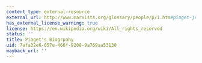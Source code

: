 ```yaml
---
content_type: external-resource
external_url: http://www.marxists.org/glossary/people/p/i.htm#piaget-jean
has_external_license_warning: true
license: https://en.wikipedia.org/wiki/All_rights_reserved
status: ''
title: Piaget's Biogrpahy
uid: 7afa32e6-057e-466f-9208-9a769aa53130
wayback_url: ''
---
```

